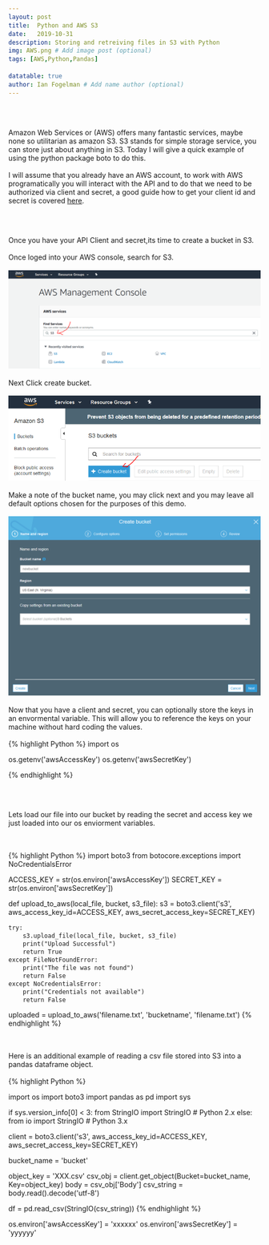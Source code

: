 ```yaml
---
layout: post
title:  Python and AWS S3
date:   2019-10-31
description: Storing and retreiving files in S3 with Python
img: AWS.png # Add image post (optional)
tags: [AWS,Python,Pandas]

datatable: true
author: Ian Fogelman # Add name author (optional)
---
```

<meta property="og:title" content="Storing and retreiving files in S3 with Python">
<meta property="og:description" content="A blog by Ian Fogelman.">
<meta property="og:image" content="https://repository-images.githubusercontent.com/190807493/a3610e80-bed1-11e9-87ac-2a4f0aa3b2ee">
<meta property="og:url" content="https://repository-images.githubusercontent.com/190807493/a3610e80-bed1-11e9-87ac-2a4f0aa3b2ee">

<br>
<br>

Amazon Web Services or (AWS) offers many fantastic services, maybe none so utilitarian as amazon S3. S3 stands for simple storage service, you can store just about anything in S3. Today I will give a quick example of using the python package boto to do this.
<br>
<br>
I will assume that you already have an AWS account, to work with AWS programatically you will interact with the API and to do that we need to be authorized via client and secret, a good guide how to get your client id and secret is covered <a href="https://objectivefs.com/howto/how-to-get-amazon-s3-keys" target="_blank">here</a>.

<br>
<br>

Once you have your API Client and secret,its time to create a bucket in S3.
<br>
<br>
Once loged into your AWS console, search for S3.
<br>
<br>
![S31](/assets/images/S31.PNG)
<br>
<br>
Next Click create bucket.
<br>
<br>
![S32](/assets/images/S32.PNG)
<br>
<br>
Make a note of the bucket name, you may click next and you may leave all default options chosen for the purposes of this demo.
<br>
<br>
![S33](/assets/images/S33.PNG)
<br>
<br>
Now that you have a client and secret, you can optionally store the keys in an envormental variable. This will allow you to reference the keys on your machine without hard coding the values.
<br>
<br>
{% highlight Python %}
import os


os.getenv('awsAccessKey')
os.getenv('awsSecretKey')

{% endhighlight %}


<br>
<br>

Lets load our file into our bucket by reading the secret and access key we just loaded into our os enviorment variables.

<br>
<br>
{% highlight Python %}
import boto3
from botocore.exceptions import NoCredentialsError

ACCESS_KEY = str(os.environ['awsAccessKey'])
SECRET_KEY = str(os.environ['awsSecretKey'])


def upload_to_aws(local_file, bucket, s3_file):
    s3 = boto3.client('s3', aws_access_key_id=ACCESS_KEY,
                      aws_secret_access_key=SECRET_KEY)

    try:
        s3.upload_file(local_file, bucket, s3_file)
        print("Upload Successful")
        return True
    except FileNotFoundError:
        print("The file was not found")
        return False
    except NoCredentialsError:
        print("Credentials not available")
        return False
uploaded = upload_to_aws('filename.txt', 'bucketname', 'filename.txt')
{% endhighlight %}

<br>
<br>
Here is an additional example of reading a csv file stored into S3 into a pandas dataframe object.
<br>
<br>
{% highlight Python %}

import os
import boto3
import pandas as pd
import sys

if sys.version_info[0] < 3: 
    from StringIO import StringIO # Python 2.x
else:
    from io import StringIO # Python 3.x

client = boto3.client('s3', aws_access_key_id=ACCESS_KEY,
        aws_secret_access_key=SECRET_KEY)

bucket_name = 'bucket'

object_key = 'XXX.csv'
csv_obj = client.get_object(Bucket=bucket_name, Key=object_key)
body = csv_obj['Body']
csv_string = body.read().decode('utf-8')

df = pd.read_csv(StringIO(csv_string))
{% endhighlight %}

os.environ['awsAccessKey'] = 'xxxxxx'
os.environ['awsSecretKey'] = 'yyyyyy'
